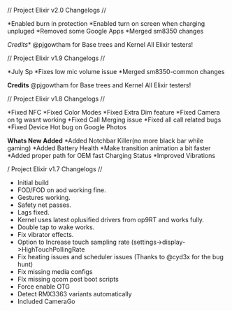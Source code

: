 // Project Elixir v2.0 Changelogs //

*Enabled burn in protection
*Enabled turn on screen when charging unpluged
*Removed some Google Apps
*Merged sm8350 changes

*Credits**
@pjgowtham for Base trees and Kernel
All Elixir testers!

// Project Elixir v1.9 Changelogs //

*July Sp
*Fixes low mic volume issue
*Merged sm8350-common changes

**Credits** 
@pjgowtham for Base trees and Kernel
All Elixir testers!

// Project Elixir v1.8 Changelogs //

*Fixed NFC
*Fixed Color Modes
*Fixed Extra Dim feature
*Fixed Camera on tg wasnt working
*Fixed Call Merging issue
*Fixed all call related bugs
*Fixed Device Hot bug on Google Photos

**Whats New Added**
*Added Notchbar Killer(no more black bar while gaming)
*Added Battery Health 
*Make transition animation a bit faster
*Added proper path for OEM fast Charging Status
*Improved Vibrations

/ Project Elixir v1.7 Changelogs //

* Initial build
* FOD/FOD on aod working fine.
* Gestures working.
* Safety net passes.
* Lags fixed.
* Kernel uses latest oplusified drivers from op9RT and works fully.
* Double tap to wake works.
* Fix vibrator effects.
* Option to Increase touch sampling rate (settings->display->HighTouchPollingRate
* Fix heating issues and scheduler issues (Thanks to @cyd3x for the bug hunt)
* Fix missing media configs
* FIx missing qcom post boot scripts
* Force enable OTG
* Detect RMX3363 variants automatically
* Included CameraGo
